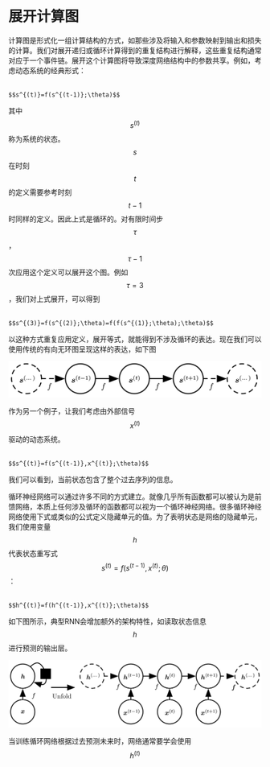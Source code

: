 # 展开计算图

计算图是形式化一组计算结构的方式，如那些涉及将输入和参数映射到输出和损失的计算。我们对展开递归或循环计算得到的重复结构进行解释，这些重复结构通常对应于一个事件链。展开这个计算图将导致深度网络结构中的参数共享。例如，考虑动态系统的经典形式：

                                                                    $$s^{(t)}=f(s^{(t-1)};\theta)$$ 

其中 $$s^{(t)}$$ 称为系统的状态。 $$s$$ 在时刻 $$t$$ 的定义需要参考时刻 $$t-1$$ 时同样的定义。因此上式是循环的。对有限时间步 $$\tau$$ ， $$\tau-1$$ 次应用这个定义可以展开这个图。例如 $$\tau=3$$ ，我们对上式展开，可以得到

                                                    $$s^{(3)}=f(s^{(2)};\theta)=f(f(s^{(1)};\theta);\theta)$$ 

以这种方式重复应用定义，展开等式，就能得到不涉及循环的表达。现在我们可以使用传统的有向无环图呈现这样的表达，如下图

![](../../../.gitbook/assets/screenshot-from-2018-12-29-19-10-19.png)

作为另一个例子，让我们考虑由外部信号 $$x^{(t)}$$ 驱动的动态系统。

                                                                $$s^{(t)}=f(s^{(t-1)},x^{(t)};\theta)$$ 

我们可以看到，当前状态包含了整个过去序列的信息。

循环神经网络可以通过许多不同的方式建立。就像几乎所有函数都可以被认为是前馈网络，本质上任何涉及循环的函数都可以视为一个循环神经网络。很多循环神经网络使用下式或类似的公式定义隐藏单元的值。为了表明状态是网络的隐藏单元，我们使用变量 $$h$$ 代表状态重写式 $$s^{(t)}=f(s^{(t-1)},x^{(t)};\theta)$$ ：

                                                                $$h^{(t)}=f(h^{(t-1)},x^{(t)};\theta)$$ 

如下图所示，典型RNN会增加额外的架构特性，如读取状态信息 $$h$$ 进行预测的输出层。

![](../../../.gitbook/assets/screenshot-from-2018-12-29-19-23-30.png)

当训练循环网络根据过去预测未来时，网络通常要学会使用 $$h^{(t)}$$ 





